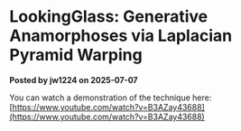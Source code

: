 # LookingGlass: Generative Anamorphoses via Laplacian Pyramid Warping

**Posted by jw1224 on 2025-07-07**

You can watch a demonstration of the technique here: [https://www.youtube.com/watch?v=B3AZay43688](https://www.youtube.com/watch?v=B3AZay43688)